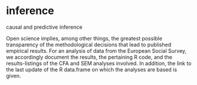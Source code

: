 # inference
causal and predictive inference

Open science implies, among other things, the greatest possible transparency of the methodological decisions that lead to published empirical results. For an analysis of data from the European Social Survey, we accordingly document the results, the pertaining R code, and the results-listings of the CFA and SEM analyses involved. In addition, the link to the last update of the R data.frame on which the analyses are based is given.
